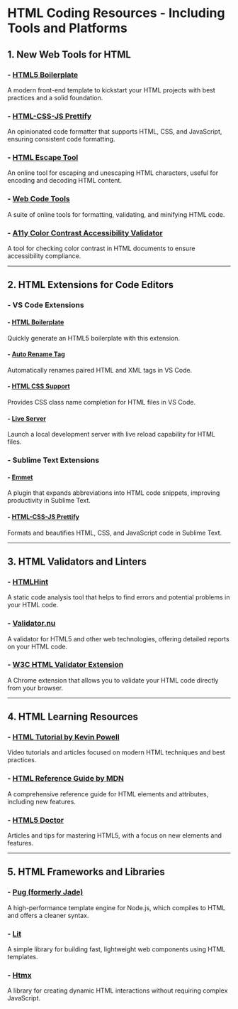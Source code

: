 # HTML Coding Resources - Including Tools and Platforms

## 1. **New Web Tools for HTML**

### - [HTML5 Boilerplate](https://html5boilerplate.com/)
   A modern front-end template to kickstart your HTML projects with best practices and a solid foundation.

### - [HTML-CSS-JS Prettify](https://prettier.io/)
   An opinionated code formatter that supports HTML, CSS, and JavaScript, ensuring consistent code formatting.

### - [HTML Escape Tool](https://www.freeformatter.com/html-escape.html)
   An online tool for escaping and unescaping HTML characters, useful for encoding and decoding HTML content.

### - [Web Code Tools](https://www.webcodetools.com/)
   A suite of online tools for formatting, validating, and minifying HTML code.

### - [A11y Color Contrast Accessibility Validator](https://www.a11yproject.com/resources/color-contrast-checker/)
   A tool for checking color contrast in HTML documents to ensure accessibility compliance.

---

## 2. **HTML Extensions for Code Editors**

### - **VS Code Extensions**

#### - [HTML Boilerplate](https://marketplace.visualstudio.com/items?itemName=adammaras.vscode-html5-boilerplate)
   Quickly generate an HTML5 boilerplate with this extension.

#### - [Auto Rename Tag](https://marketplace.visualstudio.com/items?itemName=formulahendry.auto-rename-tag)
   Automatically renames paired HTML and XML tags in VS Code.

#### - [HTML CSS Support](https://marketplace.visualstudio.com/items?itemName=ecmel.vscode-html-css)
   Provides CSS class name completion for HTML files in VS Code.

#### - [Live Server](https://marketplace.visualstudio.com/items?itemName=ritwickdey.liveServer)
   Launch a local development server with live reload capability for HTML files.

### - **Sublime Text Extensions**

#### - [Emmet](https://emmet.io/)
   A plugin that expands abbreviations into HTML code snippets, improving productivity in Sublime Text.

#### - [HTML-CSS-JS Prettify](https://packagecontrol.io/packages/HTML%20CSS%20JS%20Prettify)
   Formats and beautifies HTML, CSS, and JavaScript code in Sublime Text.

---

## 3. **HTML Validators and Linters**

### - [HTMLHint](https://htmlhint.com/)
   A static code analysis tool that helps to find errors and potential problems in your HTML code.

### - [Validator.nu](https://validator.nu/)
   A validator for HTML5 and other web technologies, offering detailed reports on your HTML code.

### - [W3C HTML Validator Extension](https://chrome.google.com/webstore/detail/w3c-validator/kfmlbljlmkkfehdnpldjbkdpijpkhdj)
   A Chrome extension that allows you to validate your HTML code directly from your browser.

---

## 4. **HTML Learning Resources**

### - [HTML Tutorial by Kevin Powell](https://www.kevinpowell.co/tutorials/html/)
   Video tutorials and articles focused on modern HTML techniques and best practices.

### - [HTML Reference Guide by MDN](https://developer.mozilla.org/en-US/docs/Web/HTML/Reference)
   A comprehensive reference guide for HTML elements and attributes, including new features.

### - [HTML5 Doctor](https://html5doctor.com/)
   Articles and tips for mastering HTML5, with a focus on new elements and features.

---

## 5. **HTML Frameworks and Libraries**

### - [Pug (formerly Jade)](https://pugjs.org/)
   A high-performance template engine for Node.js, which compiles to HTML and offers a cleaner syntax.

### - [Lit](https://lit.dev/)
   A simple library for building fast, lightweight web components using HTML templates.

### - [Htmx](https://htmx.org/)
   A library for creating dynamic HTML interactions without requiring complex JavaScript.
